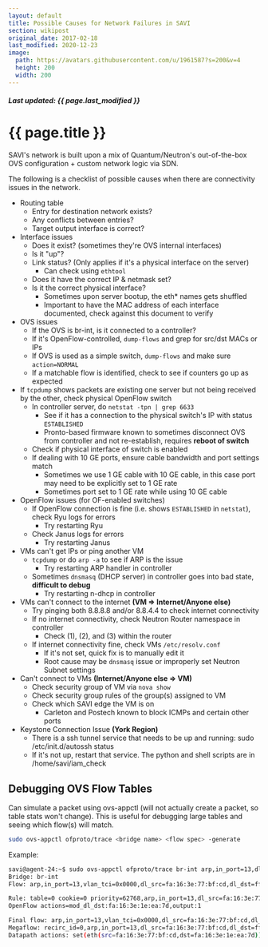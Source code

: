 ```yaml
---
layout: default
title: Possible Causes for Network Failures in SAVI
section: wikipost
original_date: 2017-02-18
last_modified: 2020-12-23
image:
  path: https://avatars.githubusercontent.com/u/1961587?s=200&v=4
  height: 200
  width: 200
---
```


##### *Last updated: {{ page.last_modified }}*

# {{ page.title }}

SAVI's network is built upon a mix of Quantum/Neutron's out-of-the-box OVS configuration + custom network logic via SDN.

The following is a checklist of possible causes when there are connectivity issues in the network.

* Routing table
	* Entry for destination network exists?
	* Any conflicts between entries?
	* Target output interface is correct?
* Interface issues
	* Does it exist? (sometimes they're OVS internal interfaces)
	* Is it "up"?
	* Link status? (Only applies if it's a physical interface on the server)
		* Can check using `ethtool`
	* Does it have the correct IP & netmask set?
	* Is it the correct physical interface?
		* Sometimes upon server bootup, the eth* names gets shuffled
		* Important to have the MAC address of each interface documented, check against this document to verify
* OVS issues
	* If the OVS is br-int, is it connected to a controller?
	* If it's OpenFlow-controlled, `dump-flows` and grep for src/dst MACs or IPs
	* If OVS is used as a simple switch, `dump-flows` and make sure `action=NORMAL`
	* If a matchable flow is identified, check to see if counters go up as expected
* If `tcpdump` shows packets are existing one server but not being received by the other, check physical OpenFlow switch
	* In controller server, do `netstat -tpn | grep 6633`
		* See if it has a connection to the physical switch's IP with status `ESTABLISHED`
		* Pronto-based firmware known to sometimes disconnect OVS from controller and not re-establish, requires **reboot of switch**
	* Check if physical interface of switch is enabled
	* If dealing with 10 GE ports, ensure cable bandwidth and port settings match
		* Sometimes we use 1 GE cable with 10 GE cable, in this case port may need to be explicitly set to 1 GE rate
		* Sometimes port set to 1 GE rate while using 10 GE cable
* OpenFlow issues (for OF-enabled switches)
	* If OpenFlow connection is fine (i.e. shows `ESTABLISHED` in `netstat`), check Ryu logs for errors
		* Try restarting Ryu
	* Check Janus logs for errors
		* Try restarting Janus
* VMs can't get IPs or ping another VM
	* `tcpdump` or do `arp -a` to see if ARP is the issue
		* Try restarting ARP handler in controller
	* Sometimes `dnsmasq` (DHCP server) in controller goes into bad state, **difficult to debug**
		* Try restarting n-dhcp in controller
* VMs can't connect to the internet **(VM => Internet/Anyone else)**
	* Try pinging both 8.8.8.8 and/or 8.8.4.4 to check internet connectivity
	* If no internet connectivity, check Neutron Router namespace in controller
		* Check (1), (2), and (3) within the router
	* If internet connectivity fine, check VMs `/etc/resolv.conf`
		* If it's not set, quick fix is to manually edit it
		* Root cause may be `dnsmasq` issue or improperly set Neutron Subnet settings
* Can't connect to VMs **(Internet/Anyone else => VM)**
	* Check security group of VM via `nova show`
	* Check security group rules of the group(s) assigned to VM
	* Check which SAVI edge the VM is on
		* Carleton and Postech known to block ICMPs and certain other ports
* Keystone Connection Issue **(York Region)**
	* There is a ssh tunnel service that needs to be up and running: sudo /etc/init.d/autossh status
	* If it's not up, restart that service. The python and shell scripts are in /home/savi/iam_check 

## Debugging OVS Flow Tables
Can simulate a packet using ovs-appctl (will not actually create a packet, so table stats won't change). This is useful for debugging large tables and seeing which flow(s) will match.
```bash
sudo ovs-appctl ofproto/trace <bridge name> <flow spec> -generate
```

Example:
```bash
savi@agent-24:~$ sudo ovs-appctl ofproto/trace br-int arp,in_port=13,dl_src=fa:16:3e:77:bf:cd,dl_dst=ff:ff:ff:ff:ff:ff -generate
Bridge: br-int
Flow: arp,in_port=13,vlan_tci=0x0000,dl_src=fa:16:3e:77:bf:cd,dl_dst=ff:ff:ff:ff:ff:ff,arp_spa=0.0.0.0,arp_tpa=0.0.0.0,arp_op=0,arp_sha=00:00:00:00:00:00,arp_tha=00:00:00:00:00:00

Rule: table=0 cookie=0 priority=62768,arp,in_port=13,dl_src=fa:16:3e:77:bf:cd,dl_dst=ff:ff:ff:ff:ff:ff
OpenFlow actions=mod_dl_dst:fa:16:3e:1e:ea:7d,output:1

Final flow: arp,in_port=13,vlan_tci=0x0000,dl_src=fa:16:3e:77:bf:cd,dl_dst=fa:16:3e:1e:ea:7d,arp_spa=0.0.0.0,arp_tpa=0.0.0.0,arp_op=0,arp_sha=00:00:00:00:00:00,arp_tha=00:00:00:00:00:00
Megaflow: recirc_id=0,arp,in_port=13,dl_src=fa:16:3e:77:bf:cd,dl_dst=ff:ff:ff:ff:ff:ff,arp_spa=0.0.0.0,arp_tpa=0.0.0.0,arp_op=0
Datapath actions: set(eth(src=fa:16:3e:77:bf:cd,dst=fa:16:3e:1e:ea:7d)),1
```

